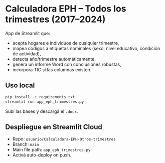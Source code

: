 
# Calculadora EPH – Todos los trimestres (2017–2024)

App de Streamlit que:
- acepta hogares e individuos de cualquier trimestre,
- mapea códigos a etiquetas nominales (sexo, nivel educativo, condición de actividad),
- detecta año/trimestre automáticamente,
- genera un informe Word con conclusiones robustas,
- incorpora TIC si las columnas existen.

## Uso local
```bash
pip install -r requirements.txt
streamlit run app_eph_trimestres.py
```
Subí las bases y descargá el `.docx`.

## Despliegue en Streamlit Cloud
- Repo: `usuario/Calculadora-EPH-Otros-trimestres`
- Branch: `main`
- Main file path: `app_eph_trimestres.py`
- Activá auto-deploy on push.
